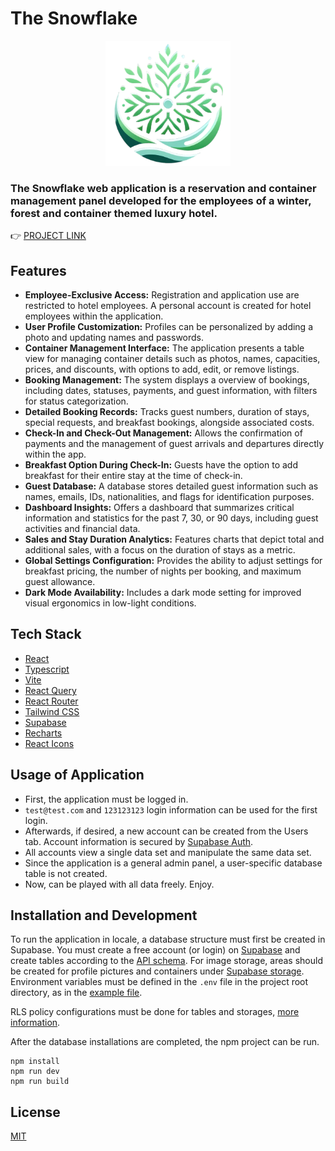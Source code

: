# The Snowflake

<p align="center">
  <img src="https://github.com/taskiranumut/the-snowflake/blob/main/public/main-logo.png" alt="The Snowflake Logo" width="200" />
</p>

<h3>The Snowflake web application is a reservation and container management panel developed for the employees of a winter, forest and container themed luxury hotel.</h3>

👉 [PROJECT LINK](https://the-snowflake.vercel.app/login)

## Features

- **Employee-Exclusive Access:** Registration and application use are restricted to hotel employees. A personal account is created for hotel employees within the application.
- **User Profile Customization:** Profiles can be personalized by adding a photo and updating names and passwords.
- **Container Management Interface:** The application presents a table view for managing container details such as photos, names, capacities, prices, and discounts, with options to add, edit, or remove listings.
- **Booking Management:** The system displays a overview of bookings, including dates, statuses, payments, and guest information, with filters for status categorization.
- **Detailed Booking Records:** Tracks guest numbers, duration of stays, special requests, and breakfast bookings, alongside associated costs.
- **Check-In and Check-Out Management:** Allows the confirmation of payments and the management of guest arrivals and departures directly within the app.
- **Breakfast Option During Check-In:** Guests have the option to add breakfast for their entire stay at the time of check-in.
- **Guest Database:** A database stores detailed guest information such as names, emails, IDs, nationalities, and flags for identification purposes.
- **Dashboard Insights:** Offers a dashboard that summarizes critical information and statistics for the past 7, 30, or 90 days, including guest activities and financial data.
- **Sales and Stay Duration Analytics:** Features charts that depict total and additional sales, with a focus on the duration of stays as a metric.
- **Global Settings Configuration:** Provides the ability to adjust settings for breakfast pricing, the number of nights per booking, and maximum guest allowance.
- **Dark Mode Availability:** Includes a dark mode setting for improved visual ergonomics in low-light conditions.

## Tech Stack

- [React](https://react.dev/)
- [Typescript](https://www.typescriptlang.org/)
- [Vite](https://vitejs.dev/)
- [React Query](https://tanstack.com/query/latest)
- [React Router](https://reactrouter.com/en/main)
- [Tailwind CSS](https://tailwindcss.com/)
- [Supabase](https://supabase.com/)
- [Recharts](https://recharts.org/en-US)
- [React Icons](https://react-icons.github.io/react-icons/)

## Usage of Application

- First, the application must be logged in.
- `test@test.com` and `123123123` login information can be used for the first login.
- Afterwards, if desired, a new account can be created from the Users tab. Account information is secured by [Supabase Auth](https://supabase.com/docs/guides/auth).
- All accounts view a single data set and manipulate the same data set.
- Since the application is a general admin panel, a user-specific database table is not created.
- Now, can be played with all data freely. Enjoy.

## Installation and Development

To run the application in locale, a database structure must first be created in Supabase. You must create a free account (or login) on [Supabase](https://supabase.com/dashboard/sign-up) and create tables according to the [API schema](https://github.com/taskiranumut/the-snowflake/blob/main/src/services/supabase/schema.types.ts). For image storage, areas should be created for profile pictures and containers under [Supabase storage](https://supabase.com/docs/guides/storage). Environment variables must be defined in the `.env` file in the project root directory, as in the [example file](https://github.com/taskiranumut/the-snowflake/blob/main/.env.example).

RLS policy configurations must be done for tables and storages, [more information](https://supabase.com/docs/guides/auth/row-level-security).

After the database installations are completed, the npm project can be run.

```
npm install
npm run dev
npm run build
```

## License

[MIT](https://choosealicense.com/licenses/mit/)
